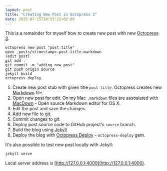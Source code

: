 ```yaml
---
layout: post
title: "Creating New Post in Octopress 3"
date: 2015-07-15T20:53:22+02:00
---
```


This is a remainder for myself how to create new post with new [Octopress 3](http://octopress.org/).

	octopress new post "post title"
	open _posts/<timestamp>-post-title.markdown
	(edit post)
	git add .
	git commit -m "adding new post"
	git push origin source
	jekyll build
	octopress deploy
	
1. Create new post stub with given title `post title`. Octopress creates new [Markdown](http://daringfireball.net/projects/markdown/) file.
2. Open new post for edit. On my Mac `.markdown` files are assosiated with [MacDown](http://macdown.uranusjr.com/) - Open source Markdown editor for OS X.
3. Edit the post and save the changes.
4. Add new file to git.
5. Commit changes to git.
6. Deploy post source code to GitHub project's `source` branch.
7. Build the blog using [Jekyll](http://jekyllrb.com/)
8. Deploy the blog with [Octopress Deploy](https://github.com/octopress/deploy) - `octopress-deploy` gem.

It's also possible to test new post locally with Jekyll:
	
	jekyll serve

Local server address is [http://127.0.0.1:4000](http://127.0.0.1:4000).